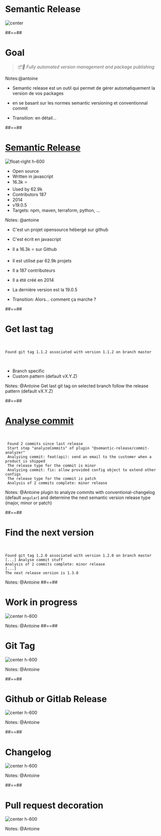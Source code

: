<!-- .slide: -->

# Semantic Release 

![center](./assets/images/fusion.png)

##==##
<!-- .slide: class="quote-slide" -->

# Goal

<blockquote>
<cite>
  📦🚀 Fully automated version management and package publishing
</cite>
</blockquote>

Notes:@antoine
* Semantic release est un outil qui permet de gérer automatiquement la version de vos packages
* en se basant sur les normes semantic versioning et conventionnal commit

* Transition: en détail...

##==##
# [Semantic Release](https://github.com/semantic-release/semantic-release)

![float-right h-600](./assets/images/bender.png)

- Open source
- Written in javascript
- 16.3k ⭐️ 
- Used by 62.9k 
- Contributors 187
- 2014 
- v19.0.5
- Targets: npm, maven, terraform, python, ... 
<!-- .element: class="list-fragment" -->

Notes: @antoine
* C'est un projet opensource hébergé sur github
* C'est écrit en javascript
* Il a 16.3k ⭐️ sur Github
* Il est utilisé par 62.9k projets
* Il a 187 contributeurs
* Il a été créé en 2014
* La dernière version est la 19.0.5

* Transition: Alors... comment ça marche ?
  
##==##

# Get last tag

<!-- .slide: class="with-code"-->

<br/>

```text
Found git tag 1.1.2 associated with version 1.1.2 on branch master
```
<!-- .element: class="big-code" -->

<br/>

- Branch specific
- Custom pattern (default vX.Y.Z)
<!-- .element: class="list-fragment" -->

Notes: @Antoine
Get last git tag on selected branch follow the release pattern (default vX.Y.Z)

##==##
<!-- .slide: class="with-code"-->


# [Analyse commit](https://github.com/semantic-release/commit-analyzer)

<br/>

```text [1|3-4|5-6|7]
 Found 2 commits since last release
 Start step "analyzeCommits" of plugin "@semantic-release/commit-analyzer"
 Analyzing commit: feat(api): send an email to the customer when a product is shipped
 The release type for the commit is minor
 Analyzing commit: fix: allow provided config object to extend other configs
 The release type for the commit is patch
 Analysis of 2 commits complete: minor release
```
<!-- .element: class="big-code" -->

Notes: @Antoine
plugin to analyze commits with conventional-changelog (default `angular`) and determine the next semantic version release type (major, minor or patch)

##==##
<!-- .slide: class="with-code"-->

# Find the next version

<br/>

```text [1|3|5]
Found git tag 1.2.0 associated with version 1.2.0 on branch master
[...] Analyse commit stuff
Analysis of 2 commits complete: minor release
[...]
The next release version is 1.3.0
```
<!-- .element: class="big-code" -->

Notes: @Antoine
##==## 
# Work in progress

![center h-600](./assets/images/work-in-progress.jpeg)

Notes: @Antoine
##==##
# Git Tag

![center h-600](./assets/images/git_tag.png)


Notes: @Antoine

##==##
# Github or Gitlab Release

![center h-600](./assets/images/github_release.png)

Notes: @Antoine

##==##

# Changelog

![center h-600](./assets/images/changelog.png)

Notes: @Antoine

##==##
# Pull request decoration

![center h-600](./assets/images/pull_request_decoration.png)

Notes: @Antoine
